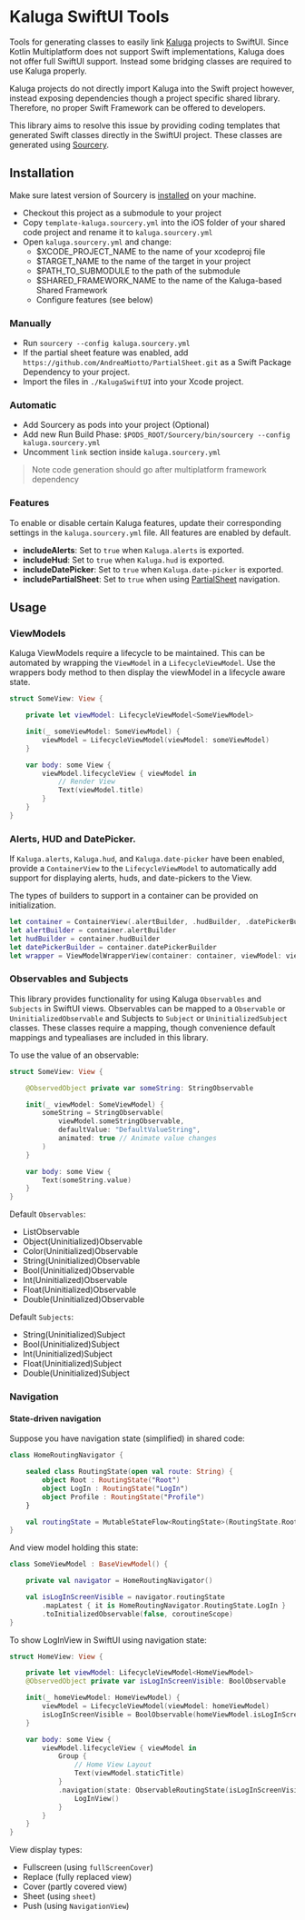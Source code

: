 # Kaluga SwiftUI Tools
Tools for generating classes to easily link [Kaluga](https://github.com/splendo/kaluga) projects to SwiftUI.
Since Kotlin Multiplatform does not support Swift implementations, Kaluga does not offer full SwiftUI support.
Instead some bridging classes are required to use Kaluga properly.

Kaluga projects do not directly import Kaluga into the Swift project however, instead exposing dependencies though a project specific shared library.
Therefore, no proper Swift Framework can be offered to developers.

This library aims to resolve this issue by providing coding templates that generated Swift classes directly in the SwiftUI project.
These classes are generated using [Sourcery](https://github.com/krzysztofzablocki/Sourcery).

## Installation
Make sure latest version of Sourcery is [installed](https://github.com/krzysztofzablocki/Sourcery#installation) on your machine.

- Checkout this project as a submodule to your project
- Copy `template-kaluga.sourcery.yml` into the iOS folder of your shared code project and rename it to `kaluga.sourcery.yml`
- Open `kaluga.sourcery.yml` and change:
    - $XCODE_PROJECT_NAME to the name of your xcodeproj file
    - $TARGET_NAME to the name of the target in your project
    - $PATH_TO_SUBMODULE to the path of the submodule
    - $SHARED_FRAMEWORK_NAME to the name of the Kaluga-based Shared Framework
    - Configure features (see below)

### Manually

- Run `sourcery --config kaluga.sourcery.yml`
- If the partial sheet feature was enabled, add `https://github.com/AndreaMiotto/PartialSheet.git` as a Swift Package Dependency to your project.
- Import the files in `./KalugaSwiftUI` into your Xcode project.

### Automatic

- Add Sourcery as pods into your project (Optional)
- Add new Run Build Phase: `$PODS_ROOT/Sourcery/bin/sourcery --config kaluga.sourcery.yml`
- Uncomment `link` section inside `kaluga.sourcery.yml`

> Note code generation should go after multiplatform framework dependency

### Features
To enable or disable certain Kaluga features, update their corresponding settings in the `kaluga.sourcery.yml` file.
All features are enabled by default.

- __includeAlerts__: Set to `true` when `Kaluga.alerts` is exported.
- __includeHud__: Set to `true` when `Kaluga.hud` is exported.
- __includeDatePicker__: Set to `true` when `Kaluga.date-picker` is exported.
- __includePartialSheet__: Set to `true` when using [PartialSheet](https://github.com/AndreaMiotto/PartialSheet.git) navigation.

## Usage
### ViewModels
Kaluga ViewModels require a lifecycle to be maintained. This can be automated by wrapping the `ViewModel` in a `LifecycleViewModel`.
Use the wrappers body method to then display the viewModel in a lifecycle aware state.

```swift
struct SomeView: View {

    private let viewModel: LifecycleViewModel<SomeViewModel>

    init(_ someViewModel: SomeViewModel) {
        viewModel = LifecycleViewModel(viewModel: someViewModel)
    }

    var body: some View {
        viewModel.lifecycleView { viewModel in
            // Render View
            Text(viewModel.title)
        }
    }
}
```

### Alerts, HUD and DatePicker.
If `Kaluga.alerts`, `Kaluga.hud`, and `Kaluga.date-picker` have been enabled,
provide a `ContainerView` to the `LifecycleViewModel`
to automatically add support for displaying alerts, huds, and date-pickers to the View.

The types of builders to support in a container can be provided on initialization.

```swift
let container = ContainerView(.alertBuilder, .hudBuilder, .datePickerBuilder)
let alertBuilder = container.alertBuilder
let hudBuilder = container.hudBuilder
let datePickerBuilder = container.datePickerBuilder
let wrapper = ViewModelWrapperView(container: container, viewModel: viewModel)
```

### Observables and Subjects
This library provides functionality for using Kaluga `Observables` and `Subjects` in SwiftUI views.
Observables can be mapped to a `Observable` or `UninitializedObservable`
and Subjects to `Subject` or `UninitializedSubject` classes.
These classes require a mapping, though convenience default mappings and typealiases are included in this library.

To use the value of an observable:

```swift
struct SomeView: View {

    @ObservedObject private var someString: StringObservable

    init(_ viewModel: SomeViewModel) {
        someString = StringObservable(
            viewModel.someStringObservable,
            defaultValue: "DefaultValueString",
            animated: true // Animate value changes
        )
    }

    var body: some View {
        Text(someString.value)
    }
}
```

Default `Observables`:

- ListObservable
- Object(Uninitialized)Observable
- Color(Uninitialized)Observable
- String(Uninitialized)Observable
- Bool(Uninitialized)Observable
- Int(Uninitialized)Observable
- Float(Uninitialized)Observable
- Double(Uninitialized)Observable

Default `Subjects`:

- String(Uninitialized)Subject
- Bool(Uninitialized)Subject
- Int(Uninitialized)Subject
- Float(Uninitialized)Subject
- Double(Uninitialized)Subject

### Navigation
#### State-driven navigation

Suppose you have navigation state (simplified) in shared code:

```Kotlin
class HomeRoutingNavigator {

    sealed class RoutingState(open val route: String) {
        object Root : RoutingState("Root")
        object LogIn : RoutingState("LogIn")
        object Profile : RoutingState("Profile")
    }

    val routingState = MutableStateFlow<RoutingState>(RoutingState.Root)
}
```

And view model holding this state:

```Kotlin
class SomeViewModel : BaseViewModel() {

    private val navigator = HomeRoutingNavigator()

    val isLogInScreenVisible = navigator.routingState
        .mapLatest { it is HomeRoutingNavigator.RoutingState.LogIn }
        .toInitializedObservable(false, coroutineScope)
}
```

To show LogInView in SwiftUI using navigation state:

```Swift
struct HomeView: View {

    private let viewModel: LifecycleViewModel<HomeViewModel>
    @ObservedObject private var isLogInScreenVisible: BoolObservable

    init(_ homeViewModel: HomeViewModel) {
        viewModel = LifecycleViewModel(viewModel: homeViewModel)
        isLogInScreenVisible = BoolObservable(homeViewModel.isLogInScreenVisible, animated: true)
    }

    var body: some View {
        viewModel.lifecycleView { viewModel in
            Group {
                // Home View Layout
                Text(viewModel.staticTitle)
            }
            .navigation(state: ObservableRoutingState(isLogInScreenVisible), type: .fullscreen) {
                LogInView()
            }
        }
    }
}
```

View display types:

- Fullscreen (using `fullScreenCover`)
- Replace (fully replaced view)
- Cover (partly covered view)
- Sheet (using `sheet`)
- Push (using `NavigationView`)

